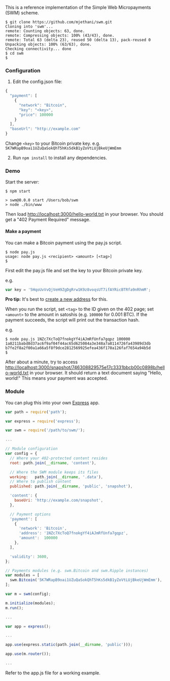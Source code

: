 This is a reference implementation of the Simple Web Micropayments (SWM) scheme.

```console
$ git clone https://github.com/mjethani/swm.git
Cloning into 'swm'...
remote: Counting objects: 63, done.
remote: Compressing objects: 100% (43/43), done.
remote: Total 63 (delta 23), reused 50 (delta 13), pack-reused 0
Unpacking objects: 100% (63/63), done.
Checking connectivity... done
$ cd swm
$ 
```

### Configuration

 1.  Edit the config.json file:

  ```javascript
  {
    "payment": [
      {
        "network": "Bitcoin",
        "key": "<key>",
        "price": 100000
      }
    ],
    "baseUrl": "http://example.com"
  }
  ```

  Change `<key>` to your Bitcoin private key. e.g. `5K7WRapB9oai1UZuQaSokQhT5hKs5dkB1yZoVtLUjBkeUjWmEmm`

 2.  Run `npm install` to install any dependencies.

### Demo

Start the server:

```console
$ npm start

> swm@0.0.0 start /Users/bob/swm
> node ./bin/www

```

Then load [http://localhost:3000/hello-world.txt](http://localhost:3000/hello-world.txt) in your browser. You should get a "402 Payment Required" message.

#### Make a payment

You can make a Bitcoin payment using the pay.js script.

```console
$ node pay.js
usage: node pay.js <recipient> <amount> [<tag>]
$ 
```

First edit the pay.js file and set the key to your Bitcoin private key.

e.g.

```javascript
var key = '5HqoUvVvQjVeH9ZgDgRrw1K9z8voqsUT7ifAYRicBTRfa9nRhmM';
```

__Pro tip:__ It's best to [create a new address][4] for this.

[4]:https://www.bitaddress.org/bitaddress.org-v2.9.8-SHA256-2c5d16dbcde600147162172090d940fd9646981b7d751d9bddfc5ef383f89308.html

When you run the script, set `<tag>` to the ID given on the 402 page; set `<amount>` to the amount in satoshis (e.g. `100000` for 0.001 BTC). If the payment succeeds, the script will print out the transaction hash.

e.g.

```console
$ node pay.js 1NZc7XcToQ7fnokgYf4iAJmRfUnfa7gqpz 100000 1a8211babd8d37ac6f9af04f44ac65d625084a3e348a7a8114726fa43989d3db
b7fe2f8a2f00a1a66a5f8f9dce2812569925efea436f170a126faf7654a94b5d
$ 
```

After about a minute, try to access [http://localhost:3000/snapshot/746308829575e17c3331bbcb00c0898b/hello-world.txt](http://localhost:3000/snapshot/746308829575e17c3331bbcb00c0898b/hello-world.txt) in your browser. It should return a text document saying "Hello, world!" This means your payment was accepted.

### Module

You can plug this into your own [Express][3] app.

```javascript
var path = require('path');

var express = require('express');

var swm = require('/path/to/swm/');

...

// Module configuration
var config = {
  // Where your 402-protected content resides
  root: path.join(__dirname, 'content'),

  // Where the SWM module keeps its files
  working:   path.join(__dirname, '.data'),
  // Where to publish content
  published: path.join(__dirname, 'public', 'snapshot'),

  'content': {
    baseUri: 'http://example.com/snapshot',
  },

  // Payment options
  'payment': [
    {
      'network': 'Bitcoin',
      'address': '1NZc7XcToQ7fnokgYf4iAJmRfUnfa7gqpz',
      'amount':  100000
    },
  ],

  'validity': 3600,
};

// Payments modules (e.g. swm.Bitcoin and swm.Ripple instances)
var modules = [
  swm.Bitcoin('5K7WRapB9oai1UZuQaSokQhT5hKs5dkB1yZoVtLUjBkeUjWmEmm'),
];

var m = swm(config);

m.initialize(modules);
m.run();

...

var app = express();

...

app.use(express.static(path.join(__dirname, 'public')));

app.use(m.router());

...
```

Refer to the app.js file for a working example.

[3]:http://expressjs.com/
